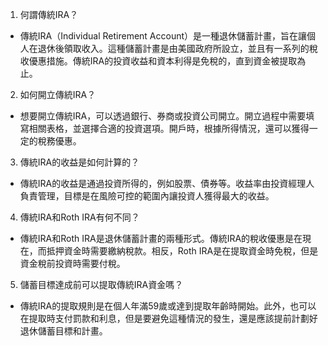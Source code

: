 

1. 何謂傳統IRA？
- 傳統IRA（Individual Retirement Account）是一種退休儲蓄計畫，旨在讓個人在退休後領取收入。這種儲蓄計畫是由美國政府所設立，並且有一系列的稅收優惠措施。傳統IRA的投資收益和資本利得是免稅的，直到資金被提取為止。

2. 如何開立傳統IRA？
- 想要開立傳統IRA，可以透過銀行、券商或投資公司開立。開立過程中需要填寫相關表格，並選擇合適的投資選項。開戶時，根據所得情況，還可以獲得一定的稅務優惠。

3. 傳統IRA的收益是如何計算的？
- 傳統IRA的收益是通過投資所得的，例如股票、債券等。收益率由投資經理人負責管理，目標是在風險可控的範圍內讓投資人獲得最大的收益。

4. 傳統IRA和Roth IRA有何不同？
- 傳統IRA和Roth IRA是退休儲蓄計畫的兩種形式。傳統IRA的稅收優惠是在現在，而抵押資金時需要繳納稅款。相反，Roth IRA是在提取資金時免稅，但是資金稅前投資時需要付稅。

5. 儲蓄目標達成前可以提取傳統IRA資金嗎？
- 傳統IRA的提取規則是在個人年滿59歲或達到提取年齡時開始。此外，也可以在提取時支付罰款和利息，但是要避免這種情況的發生，還是應該提前計劃好退休儲蓄目標和計畫。